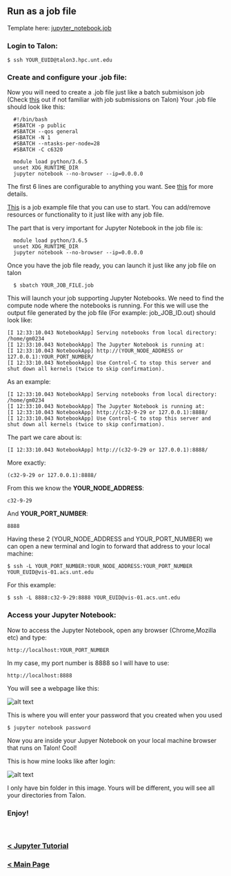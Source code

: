 ## Run as a job file 

Template here: [jupyter_notebook.job](https://github.com/gmihaila/unt_hpc/blob/master/jupyter_notebook/jupyter_notebook.job)


  ### Login to Talon:

```
$ ssh YOUR_EUID@talon3.hpc.unt.edu
```

### Create and configure your .job file:

Now you will need to create a .job file just like a batch submisison job (Check [this](https://github.com/gmihaila/unt_hpc/tree/master/job_batch) out if not familiar with job submissions on Talon)
Your .job file should look like this:

```
  #!/bin/bash
  #SBATCH -p public
  #SBATCH --qos general
  #SBATCH -N 1
  #SBATCH --ntasks-per-node=28
  #SBATCH -C c6320

  module load python/3.6.5
  unset XDG_RUNTIME_DIR
  jupyter notebook --no-browser --ip=0.0.0.0
```

The first 6 lines are configurable to anything you want. See [this](https://github.com/gmihaila/unt_hpc/tree/master/job_batch) for more details.


[This](https://github.com/gmihaila/unt_hpc/blob/master/jupyter_notebook/jupyter_notebook.job) is a job example file that you can use to start. You can add/remove resources or functionality to it just like with any job file.

The part that is very important for Jupyter Notebook in the job file is:


```
  module load python/3.6.5
  unset XDG_RUNTIME_DIR
  jupyter notebook --no-browser --ip=0.0.0.0
```

Once you have the job file ready, you can launch it just like any job file on talon


```
  $ sbatch YOUR_JOB_FILE.job
```

This will launch your job supporting Jupyter Notebooks. We need to find the compute node where the notebooks is running. For this we will use the output file generated by the job file (For example: job_JOB_ID.out) should look like:



```
[I 12:33:10.043 NotebookApp] Serving notebooks from local directory: /home/gm0234
[I 12:33:10.043 NotebookApp] The Jupyter Notebook is running at:
[I 12:33:10.043 NotebookApp] http://(YOUR_NODE_ADDRESS or 127.0.0.1):YOUR_PORT_NUMBER/
[I 12:33:10.043 NotebookApp] Use Control-C to stop this server and shut down all kernels (twice to skip confirmation).

```

As an example:

```
[I 12:33:10.043 NotebookApp] Serving notebooks from local directory: /home/gm0234
[I 12:33:10.043 NotebookApp] The Jupyter Notebook is running at:
[I 12:33:10.043 NotebookApp] http://(c32-9-29 or 127.0.0.1):8888/
[I 12:33:10.043 NotebookApp] Use Control-C to stop this server and shut down all kernels (twice to skip confirmation).

```


The part we care about is:

```
[I 12:33:10.043 NotebookApp] http://(c32-9-29 or 127.0.0.1):8888/

```

More exactly:

```
(c32-9-29 or 127.0.0.1):8888/

```

From this we know the **YOUR_NODE_ADDRESS**: 

```
c32-9-29

```
And **YOUR_PORT_NUMBER**:

```
8888

```

Having these 2 (YOUR_NODE_ADDRESS and YOUR_PORT_NUMBER) we can open a new terminal and login to forward that address to your local machine:

```
$ ssh -L YOUR_PORT_NUMBER:YOUR_NODE_ADDRESS:YOUR_PORT_NUMBER YOUR_EUID@vis-01.acs.unt.edu

```

For this example:

```
$ ssh -L 8888:c32-9-29:8888 YOUR_EUID@vis-01.acs.unt.edu

```

### Access your Jupyter Notebook:

   Now to access the Jupyter Notebook, open any browser (Chrome,Mozilla etc) and type:

   ```
   http://localhost:YOUR_PORT_NUMBER
   ```

   In my case, my port number is 8888 so I will have to use:

   ```
   http://localhost:8888
   ```
   You will see a webpage like this:

   ![alt text](https://raw.githubusercontent.com/gmihaila/unt_hpc/master/misc/screenshot_loginwindow_jupyter.png)

   This is where you will enter your password that you created when you used

   ```
   $ jupyter notebook password
   ```

   Now you are inside your Jupyer Notebook on your local machine browser that runs on Talon! Cool!

   This is how mine looks like after login:

   ![alt text](https://raw.githubusercontent.com/gmihaila/unt_hpc/master/misc/screenshot_logged_jupyter.png)

   I only have bin folder in this image. Yours will be different, you will see all your directories from Talon.


### Enjoy!

</br>

### [< Jupyter Tutorial](https://github.com/gmihaila/unt_hpc)

### [< Main Page](https://github.com/gmihaila/unt_hpc)
